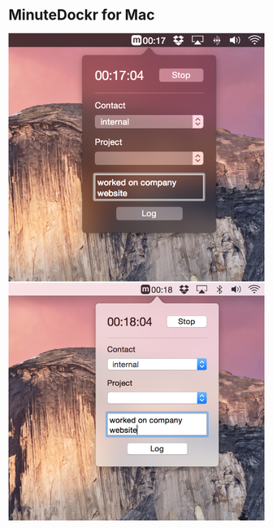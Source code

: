 MinuteDockr for Mac
===================

![screenshot](MinuteDockrMac/screenshots/dark.png)
![screenshot](MinuteDockrMac/screenshots/light.png)
